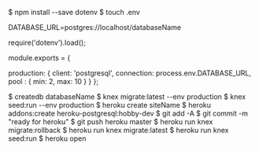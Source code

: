 $ npm install --save dotenv
$ touch .env

<!-- in the .env file -->
DATABASE_URL=postgres://localhost/databaseName

<!-- in the knexfile.js -->
require('dotenv').load();

module.exports = {

  production: {
    client: 'postgresql',
    connection: process.env.DATABASE_URL,
    pool : {
      min: 2,
      max: 10
    }
  }
};

$ createdb databaseName
$ knex migrate:latest --env production
$ knex seed:run --env production
$ heroku create siteName
$ heroku addons:create heroku-postgresql:hobby-dev
$ git add -A
$ git commit -m "ready for heroku"
$ git push heroku master
$ heroku run knex migrate:rollback
$ heroku run knex migrate:latest
$ heroku run knex seed:run
$ heroku open
